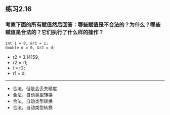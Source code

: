 ## 练习2.16 
### 考察下面的所有赋值然后回答：哪些赋值是不合法的？为什么？哪些赋值是合法的？它们执行了什么样的操作？
    int i = 0, &r1 = i;
    double d = 0, &r2 = d;
* r2 = 3.14159;
* r2 = r1;
* i = r2;
* r1 = d;
***
* 合法，但是会丢失精度
* 合法，自动类型转换
* 合法，自动类型转换
* 合法，自动类型转换